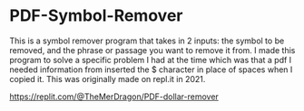 # PDF-Symbol-Remover

This is a symbol remover program that takes in 2 inputs: the symbol to be removed, and the phrase or passage you want to remove it from. I made this program to solve a specific problem I had at the time which was that a pdf I needed information from inserted the $ character in place of spaces when I copied it. This was originally made on repl.it in 2021.

https://replit.com/@TheMerDragon/PDF-dollar-remover
